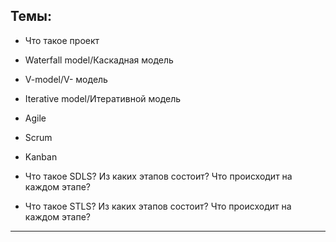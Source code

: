 ## Темы:

-  Что такое проект

-  Waterfall model/Каскадная модель

-   V-model/V- модель

-  Iterative model/Итеративной модель

-  Agile 

-  Scrum

-  Kanban

-  Что такое SDLS? Из каких этапов состоит? Что происходит на каждом этапе?

-  Что такое STLS? Из каких этапов состоит? Что происходит на каждом этапе?

_____
